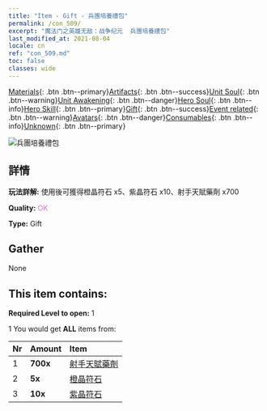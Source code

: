 ```yaml
---
title: "Item - Gift - 兵團培養禮包"
permalink: /con_509/
excerpt: "魔法门之英雄无敌：战争纪元  兵團培養禮包"
last_modified_at: 2021-08-04
locale: cn
ref: "con_509.md"
toc: false
classes: wide
---
```

 [Materials](/ItemsCN/){: .btn .btn--primary}[Artifacts](/ItemsCN/Artifacts/){: .btn .btn--success}[Unit Soul](/ItemsCN/UnitSoul/){: .btn .btn--warning}[Unit Awakening](/ItemsCN/UnitAwakening/){: .btn .btn--danger}[Hero Soul](/ItemsCN/HeroSoul/){: .btn .btn--info}[Hero Skill](/ItemsCN/HeroSkill/){: .btn .btn--primary}[Gift](/ItemsCN/Gift/){: .btn .btn--success}[Event related](/ItemsCN/Events/){: .btn .btn--warning}[Avatars](/ItemsCN/Avatars/){: .btn .btn--danger}[Consumables](/ItemsCN/Consumables/){: .btn .btn--info}[Unknown](/ItemsCN/Unknown/){: .btn .btn--primary}

 ![兵團培養禮包](/images/t/i_907128.png)

## 詳情
 **玩法詳解:** 使用後可獲得橙晶符石 x5、紫晶符石 x10、射手天賦藥劑 x700

 **Quality:** <span style="color: #DA70D6">OK</span>

 **Type:** Gift

## Gather

  None

## This item contains:

 **Required Level to open:** 1

 1 You would get **ALL** items  from:

  | Nr | Amount |     Item    |
  |:---|:-------|:------------|
  | 1 |  **700x** | [射手天賦藥劑](/cn/Items/con_789/) |  | 
  | 2 |  **5x** | [橙晶符石](/cn/Items/con_730/) |  | 
  | 3 |  **10x** | [紫晶符石](/cn/Items/con_720/) |  | 
